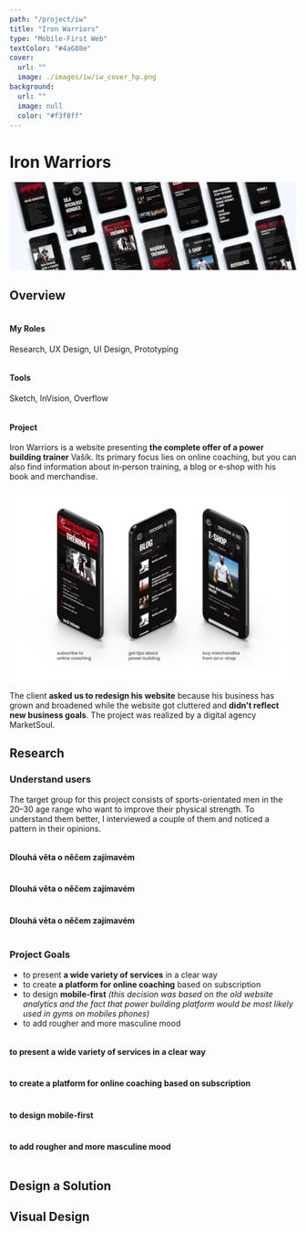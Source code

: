 ```yaml
---
path: "/project/iw"
title: "Iron Warriors"
type: "Mobile-First Web"
textColor: "#4a688e"
cover:
  url: ""
  image: ./images/iw/iw_cover_hp.png
background:
  url: ""
  image: null
  color: "#f3f8ff"
---
```


# Iron Warriors

<full-width color="#f3f8ff">

  ![Cover](./images/iw/iw_cover.jpg)

</full-width>

## Overview

<div class="row">
  <div class="column">
    <h4>My Roles</h4>
    <p>Research, UX&nbsp;Design, UI&nbsp;Design, Prototyping</p>
  </div>
  <div class="column">
    <h4>Tools</h4>
    <p>Sketch, InVision, Overflow</p>
  </div>
</div>

#### Project

Iron Warriors is a website presenting __the complete offer of a power building trainer__ Vašík. Its primary focus lies on online coaching, but you can also find information about in&#8209;person training, a blog or e&#8209;shop with his book and merchandise.

![Overview](./images/iw/iw_overview.jpg)

The client __asked us to redesign his website__ because his business has grown and broadened while the website got cluttered and __didn't reflect new business goals__. The project was realized by a digital agency MarketSoul.

<full-width color="#f3f8ff">
  <div class="inside_bg">

  ## Research

  ### Understand users
  
  The target group for this project consists of sports-orientated men in the 20–30 age range who want to improve their physical strength. To understand them better, I interviewed a couple of them and noticed a pattern in their opinions.
  
<div class="table">
  
  <div class="row">
    <div class="column">
      <h4>Dlouhá věta o něčem zajímavém</h4>
    </div>
    <div class="column">
      <h4>Dlouhá věta o něčem zajímavém</h4>
    </div>
  </div>

  <div class="row">
    <div class="column">
      <h4>Dlouhá věta o něčem zajímavém</h4>
    </div>
  </div>
  
</div>

  ### Project Goals
  * to present __a wide variety of services__ in a clear way
  * to create __a platform for online coaching__ based on subscription
  * to design __mobile&#8209;first__ _(this decision was based on the old website analytics and the fact that power building platform would be most likely used in gyms on mobiles phones)_
  * to add rougher and more masculine mood
  
  <div class="table">
  
  <div class="row">
    <div class="column">
      <h4>to present a wide variety of services in a clear way</h4>
    </div>
    <div class="column">
      <h4>to create a platform for online coaching based on subscription</h4>
    </div>
  </div>

  <div class="row">
    <div class="column">
      <h4>to design mobile&#8209;first</h4>
    </div>
    <div class="column">
      <h4>to add rougher and more masculine mood</h4>
    </div>
  </div>
  
</div>
  
  </div>
</full-width>

## Design a Solution

## Visual Design
